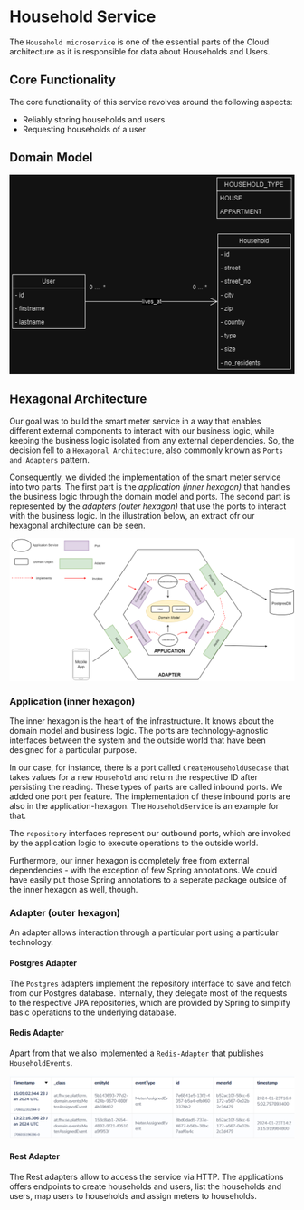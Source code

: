 # Household Service

The `Household microservice` is one of the essential parts of the Cloud architecture as it is responsible for data about Households and Users.

## Core Functionality

The core functionality of this service revolves around the following aspects:

- Reliably storing households and users
- Requesting households of a user

## Domain Model

![domain_model](../images/Domain_Model_Household.png)

## Hexagonal Architecture

Our goal was to build the smart meter service in a way that enables different external components to interact with our business logic, while keeping the business logic isolated from any external dependencies. So, the decision fell to a `Hexagonal Architecture`, also commonly known as `Ports and Adapters` pattern.

Consequently, we divided the implementation of the smart meter service into two parts. The first part is the _application (inner hexagon)_ that handles the business logic through the domain model and ports. The second part is represented by the _adapters (outer hexagon)_ that use the ports to interact with the business logic. In the illustration below, an extract ofr our hexagonal architecture can be seen.

![architecture](../images/Household_Service_Architecture.png)

### Application (inner hexagon)

The inner hexagon is the heart of the infrastructure. It knows about the domain model and business logic. The ports are technology-agnostic interfaces between the system and the outside world that have been designed for a particular purpose.

In our case, for instance, there is a port called `CreateHouseholdUsecase` that takes values for a new `Household` and return the respective ID after persisting the reading. These types of parts are called inbound ports. We added one port per feature. The implementation of these inbound ports are also in the application-hexagon. The `HouseholdService` is an example for that.

The `repository` interfaces represent our outbound ports, which are invoked by the application logic to execute operations to the outside world.

Furthermore, our inner hexagon is completely free from external dependencies - with the exception of few Spring annotations. We could have easily put those Spring annotations to a seperate package outside of the inner hexagon as well, though.

### Adapter (outer hexagon)

An adapter allows interaction through a particular port using a particular technology.

#### Postgres Adapter

The `Postgres` adapters implement the repository interface to save and fetch from our Postgres database. Internally, they delegate most of the requests to the respective JPA repositories, which are provided by Spring to simplify basic operations to the underlying database.

#### Redis Adapter

Apart from that we also implemented a `Redis-Adapter` that publishes `HouseholdEvents`.

![HouseholdEvents](../images/HouseholdEvents.png)

#### Rest Adapter

The Rest adapters allow to access the service via HTTP. The applications offers endpoints to create households and users, list the households and users, map users to households and assign meters to households.
